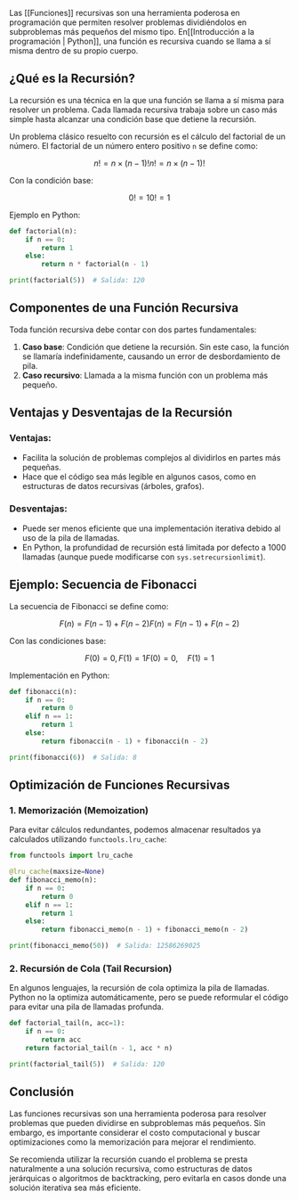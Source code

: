Las [[Funciones]] recursivas son una herramienta poderosa en programación que permiten resolver problemas dividiéndolos en subproblemas más pequeños del mismo tipo. En[[Introducción a la programación | Python]], una función es recursiva cuando se llama a sí misma dentro de su propio cuerpo.

## ¿Qué es la Recursión?

La recursión es una técnica en la que una función se llama a sí misma para resolver un problema. Cada llamada recursiva trabaja sobre un caso más simple hasta alcanzar una condición base que detiene la recursión.

Un problema clásico resuelto con recursión es el cálculo del factorial de un número. El factorial de un número entero positivo `n` se define como:


$$n!=n×(n−1)!n! = n \times (n-1)!$$

Con la condición base:

$$0!=10! = 1$$


Ejemplo en Python:

```python
def factorial(n):
    if n == 0:
        return 1
    else:
        return n * factorial(n - 1)

print(factorial(5))  # Salida: 120
```

## Componentes de una Función Recursiva

Toda función recursiva debe contar con dos partes fundamentales:

1. **Caso base**: Condición que detiene la recursión. Sin este caso, la función se llamaría indefinidamente, causando un error de desbordamiento de pila.
2. **Caso recursivo**: Llamada a la misma función con un problema más pequeño.

## Ventajas y Desventajas de la Recursión

### Ventajas:

- Facilita la solución de problemas complejos al dividirlos en partes más pequeñas.
- Hace que el código sea más legible en algunos casos, como en estructuras de datos recursivas (árboles, grafos).

### Desventajas:

- Puede ser menos eficiente que una implementación iterativa debido al uso de la pila de llamadas.
- En Python, la profundidad de recursión está limitada por defecto a 1000 llamadas (aunque puede modificarse con `sys.setrecursionlimit`).

## Ejemplo: Secuencia de Fibonacci

La secuencia de Fibonacci se define como:

$$F(n)=F(n−1)+F(n−2)F(n) = F(n-1) + F(n-2)$$

Con las condiciones base:

$$F(0)=0,F(1)=1F(0) = 0, \quad F(1) = 1$$

Implementación en Python:

```python
def fibonacci(n):
    if n == 0:
        return 0
    elif n == 1:
        return 1
    else:
        return fibonacci(n - 1) + fibonacci(n - 2)

print(fibonacci(6))  # Salida: 8
```

## Optimización de Funciones Recursivas

### 1. **Memorización (Memoization)**

Para evitar cálculos redundantes, podemos almacenar resultados ya calculados utilizando `functools.lru_cache`:

```python
from functools import lru_cache

@lru_cache(maxsize=None)
def fibonacci_memo(n):
    if n == 0:
        return 0
    elif n == 1:
        return 1
    else:
        return fibonacci_memo(n - 1) + fibonacci_memo(n - 2)

print(fibonacci_memo(50))  # Salida: 12586269025
```

### 2. **Recursión de Cola (Tail Recursion)**

En algunos lenguajes, la recursión de cola optimiza la pila de llamadas. Python no la optimiza automáticamente, pero se puede reformular el código para evitar una pila de llamadas profunda.

```python
def factorial_tail(n, acc=1):
    if n == 0:
        return acc
    return factorial_tail(n - 1, acc * n)

print(factorial_tail(5))  # Salida: 120
```

## Conclusión

Las funciones recursivas son una herramienta poderosa para resolver problemas que pueden dividirse en subproblemas más pequeños. Sin embargo, es importante considerar el costo computacional y buscar optimizaciones como la memorización para mejorar el rendimiento.

Se recomienda utilizar la recursión cuando el problema se presta naturalmente a una solución recursiva, como estructuras de datos jerárquicas o algoritmos de backtracking, pero evitarla en casos donde una solución iterativa sea más eficiente.